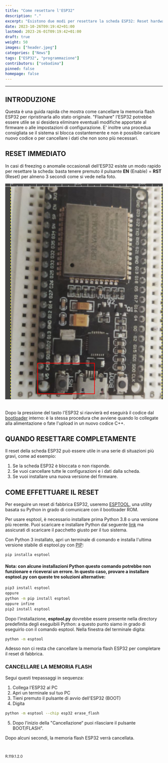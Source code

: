 ```yaml
---
title: "Come resettare l'ESP32"
description: "."
excerpt: "Esistono due modi per resettare la scheda ESP32: Reset hardware: Tenere premuto il pulsante RESET per almeno 3 secondi. Reset software: Utilizzare il bootloader..."
date: 2023-10-26T09:19:42+01:00
lastmod: 2023-26-01T09:19:42+01:00
draft: true
weight: 50
images: ["header.jpeg"]
categories: ["News"]
tags: ["ESP32", "programmazione"]
contributors: ["sebadima"]
pinned: false
homepage: false
---
```

<!--
https://randomnerdtutorials.com/esp32-erase-flash-memory/
-->



<hr>

## INTRODUZIONE
Questa è una guida rapida che mostra come cancellare la memoria flash ESP32 per ripristinarla allo stato originale. "Flashare" l'ESP32 potrebbe essere utile se si desidera eliminare eventuali modifiche apportate al firmware o alle impostazioni di configurazione. E' inoltre una procedua consigliata se il sistema si blocca costantemente e non è possibile caricare nuovo codice o  per cancellare i dati che non sono più necessari.



## RESET IMMEDIATO
In casi di freezing o anomalie occasionali dell'ESP32 esiste un modo rapido per resettare la scheda: basta tenere premuto il pulsante **EN** (Enable) = **RST** (Reset) per almeno 3 secondi come si vede nella foto.

<img width="800" class="x figure-img img-fluid lazyload blur-up" src="images/102.png" alt="il tasto di reset hardware della sheda ESP32">

<br>
<br>

Dopo la pressione del tasto l'ESP32 si riavvierà ed eseguirà il codice dal <a href="https://docs.espressif.com/projects/esp-idf/en/latest/esp32/api-guides/bootloader.html" target="_blank" rel="noopener">bootloader</a> interno: è la stessa procedura che avviene quando lo collegate alla alimentazione o fate l'upload in un nuovo codice C++.


## QUANDO RESETTARE COMPLETAMENTE
Il reset della scheda ESP32 può essere utile in una serie di situazioni più gravi, come ad esempio:

1. Se la scheda ESP32 è bloccata o non risponde.
2. Se vuoi cancellare tutte le configurazioni e i dati dalla scheda.
3. Se vuoi installare una nuova versione del firmware.

## COME EFFETTUARE IL RESET
Per eseguire un reset di fabbrica ESP32, useremo <a href="https://github.com/espressif/esptool" target="_blank" rel="noopener">ESPTOOL</a>, una utility basata su Python in grado di comunicare con il bootloader ROM.

Per usare esptool, è necessario installare prima Python 3.8 o una versione più recente. Puoi scaricare e installare Python dal seguente <a href="https://www.python.org/downloads/" target="_blank" rel="noopener">link</a> ma assicurati di scaricare il pacchetto giusto per il tuo sistema.

Con Python 3 installato, apri un terminale di comando e installa l'ultima versione stabile di esptool.py con <a href="https://pip.pypa.io/en/stable/" target="_blank" rel="noopener">PIP</a>:

```bash
pip installa esptool
```

#### Nota: con alcune installazioni Python questo comando potrebbe non funzionare e riceverai un errore. In questo caso, provare a installare esptool.py con queste tre soluzioni alternative:

```bash
pip3 install esptool
oppure
python -m pip install esptool
oppure infine
pip2 install esptool
```


Dopo l'installazione, **esptool.py** dovrebbe essere presente nella directory predefinita degli eseguibili Python: a questo punto siamo in grado di eseguirlo con il comando esptool. Nella finestra del terminale digita:

```bash
python -m esptool
```

Adesso non ci resta che cancellare la memoria flash ESP32 per completare il reset di fabbrica. 

### CANCELLARE LA MEMORIA FLASH
Segui questi trepassaggi in sequenza:

1. Collega l'ESP32 al PC
2. Apri un terminale sul tuo PC
3. Tieni premuto il pulsante di avvio dell'ESP32 (BOOT)
4. Digita

```bash
python -m esptool --chip esp32 erase_flash
```

5. Dopo l'inizio della "Cancellazione“ puoi rilasciare il pulsante BOOT/FLASH". 


Dopo alcuni secondi, la memoria flash ESP32 verrà cancellata. 













<br>
<p style="font-size: 12px;"> R.119.1.2.0 </p>
<br>
